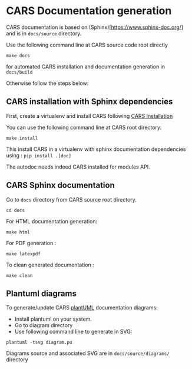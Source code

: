 CARS Documentation generation
=============================

CARS documentation is based on (Sphinx)[https://www.sphinx-doc.org/] and is in `docs/source` directory.

Use the following command line at CARS source code root directly

```
make docs
```

for automated CARS installation and documentation generation in `docs/build`

Otherwise follow the steps below:


CARS installation with Sphinx dependencies
------------------------------------------

First, create a virtualenv and install CARS  following [CARS Installation](./docs/source/install.rst)

You can use the following command line at CARS root directory:

```
make install
```

This install CARS in a virtualenv with sphinx documentation dependencies using : `pip install .[doc]`  

The autodoc needs indeed CARS installed for modules API.


CARS Sphinx documentation
-------------------------

Go to `docs` directory from CARS source root directory.

```
cd docs
```

For HTML documentation generation:
```
make html
```

For PDF generation :
```
make latexpdf
```

To clean generated documentation :
```
make clean
```

Plantuml diagrams
-----------------

To generate/update CARS [plantUML](https://plantuml.com/) documentation diagrams:
* Install plantuml on your system.
* Go to diagram directory
* Use following command line to generate in SVG:
```
plantuml -tsvg diagram.pu
```

Diagrams source and associated SVG are in `docs/source/diagrams/` directory
